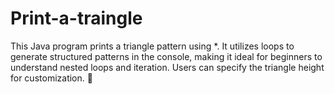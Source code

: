 # Print-a-traingle
This Java program prints a triangle pattern using *. It utilizes loops to generate structured patterns in the console, making it ideal for beginners to understand nested loops and iteration. Users can specify the triangle height for customization. 🚀
